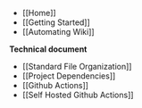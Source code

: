 * [[Home]]
* [[Getting Started]]
* [[Automating Wiki]]

**Technical document**
* [[Standard File Organization]]
* [[Project Dependencies]]
* [[Github Actions]]
* [[Self Hosted Github Actions]]
